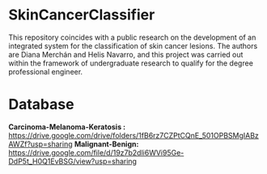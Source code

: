 # SkinCancerClassifier
This repository coincides with a public research on the development of an integrated system for the classification of skin cancer lesions. The authors are Diana Merchán and Helis Navarro, and this project was carried out within the framework of undergraduate research to qualify for the degree professional engineer.

# Database
**Carcinoma-Melanoma-Keratosis :** https://drive.google.com/drive/folders/1fB6rz7CZPtCQnE_501OPBSMgIABzAWZf?usp=sharing
**Malignant-Benign:** https://drive.google.com/file/d/19z7b2dli6WVi95Ge-DdP5t_H0Q1EvBSG/view?usp=sharing


